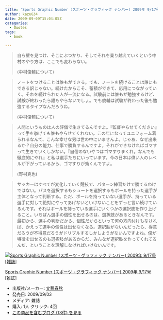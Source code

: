 ```yaml
---
title: 'Sports Graphic Number (スポーツ・グラフィック ナンバー) 2009年 9/17号 [雑誌]で気になった部分'
author: kazu634
date: 2009-09-09T15:04:05Z
categories:
  - Quotes
tags:
  - book

---
```

<div class="section">
<blockquote>
<p>
      自ら壁を見つけ、そこにぶつかり、そしてそれを乗り越えていくという中村のやり方は、ここでも変わらない。
</p>
    
<p>
      (中村俊輔について)
</p>
</blockquote>
  
<blockquote>
<p>
      ノートをつけることは誰もができる。でも、ノートを続けることは誰にもできる訳じゃない。続けたからこそ、蓄積ができて、応用につながっていく。それを続けられた人が一流になる。試験前には誰もが勉強するけど、試験が終わったら誰もやらないでしょ。でも俊輔は試験が終わった後も勉強するタイプなんだろうね。
</p>
    
<p>
      (中村俊輔について)
</p>
</blockquote>
  
<blockquote>
<p>
      人間というものは人の評価で生きてるんですよ。『監督やらせてください』って手を挙げても誰もやらせてくれない。この年になってユニフォーム着られるなんて、こんな幸せな男は世の中にいませんよ。じゃあ、なぜ出来るか？自分の能力、仕事で勝負するんですよ。それができなければゴマすって生きていくしかない。『自信のないやつはゴマすりまくれ。なんでも徹底的にやれ』と私は選手たちにいっています。今の日本は偉い人のレベルが下がっているから、ゴマすりが効くんですよ。
</p>
    
<p>
      (野村克也)
</p>
</blockquote>
  
<blockquote>
<p>
      サッカーはすべてが変化していく競技で、パターン練習だけで勝てるわけではない。パスを選択するもシュートを選択するもボールを持った選手が主体となって判断する。ただ、ボールを持っていない選手が、持っている選手に対して絶対にやってあげないといけないことをずっと言い続けているんです。それはボールを持っている選手にいくつかの選択肢を作り上げること。いちばん選手の個性を出せるのは、選択肢があるときなんです。最初から、選手の判断だから、個性だからといって何の方向付けもなければ、かえって選手の個性は出せなくなる。選択肢がないんだったら、得意だろうが不得意だろうがドリブルするしかしようがないんですよね。僕が特徴を出せるのも選択肢があるからだ、みんなが選択肢を作ってくれてるんだ、ということを理解しなければいけないんです。
</p>
</blockquote>
  
<div class="hatena-asin-detail">
<a href="http://www.amazon.co.jp/dp/B002LYVM1Y/?tag=hatena_st1-22&ascsubtag=d-7ibv" onclick="__gaTracker('send', 'event', 'outbound-article', 'http://www.amazon.co.jp/dp/B002LYVM1Y/?tag=hatena_st1-22&ascsubtag=d-7ibv', '');"><img src="https://images-na.ssl-images-amazon.com/images/I/51aFTSadooL._SL160_.jpg" class="hatena-asin-detail-image" alt="Sports Graphic Number (スポーツ・グラフィック ナンバー) 2009年 9/17号 [雑誌]" title="Sports Graphic Number (スポーツ・グラフィック ナンバー) 2009年 9/17号 [雑誌]" /></a></p> 
    
<div class="hatena-asin-detail-info">
<p class="hatena-asin-detail-title">
<a href="http://www.amazon.co.jp/dp/B002LYVM1Y/?tag=hatena_st1-22&ascsubtag=d-7ibv" onclick="__gaTracker('send', 'event', 'outbound-article', 'http://www.amazon.co.jp/dp/B002LYVM1Y/?tag=hatena_st1-22&ascsubtag=d-7ibv', 'Sports Graphic Number (スポーツ・グラフィック ナンバー) 2009年 9/17号 [雑誌]');">Sports Graphic Number (スポーツ・グラフィック ナンバー) 2009年 9/17号 [雑誌]</a>
</p>
      
<ul>
<li>
<span class="hatena-asin-detail-label">出版社/メーカー:</span> <a href="http://d.hatena.ne.jp/keyword/%CA%B8%E9%BA%BD%D5%BD%A9" onclick="__gaTracker('send', 'event', 'outbound-article', 'http://d.hatena.ne.jp/keyword/%CA%B8%E9%BA%BD%D5%BD%A9', '文藝春秋');" class="keyword">文藝春秋</a>
</li>
<li>
<span class="hatena-asin-detail-label">発売日:</span> 2009/09/03
</li>
<li>
<span class="hatena-asin-detail-label">メディア:</span> 雑誌
</li>
<li>
<span class="hatena-asin-detail-label">購入</span>: 1人 <span class="hatena-asin-detail-label">クリック</span>: 4回
</li>
<li>
<a href="http://d.hatena.ne.jp/asin/B002LYVM1Y" onclick="__gaTracker('send', 'event', 'outbound-article', 'http://d.hatena.ne.jp/asin/B002LYVM1Y', 'この商品を含むブログ (13件) を見る');" target="_blank">この商品を含むブログ (13件) を見る</a>
</li>
</ul>
</div>
    
<div class="hatena-asin-detail-foot">
</div>
</div>
</div>
